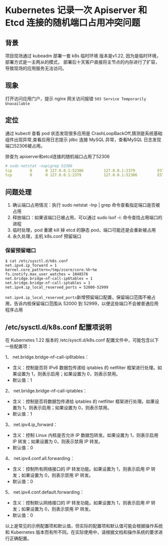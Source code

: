 # Kubernetes 记录一次 Apiserver 和 Etcd 连接的随机端口占用冲突问题


## 背景
项目现场通过 kubeadm 部署一套 k8s 临时环境 版本是v1.22, 因为是临时环境，部署方式是一主两从的模式，
部署后十天客户直接将主节点的内存进行了扩容，导致现场的应用服务无法访问。

## 现象
打开访问应用门户，提示 nginx 网关访问报错
`503 Service Temporarily Unavailable`

## 定位
通过 kubectl 查看 pod 状态发现很多应用是 CrashLoopBackOff,猜测是系统基础组件出现异常,查看应用日志提示
jdbc 连接 MySQL 异常，查看MySQL 日志发现端口52306被占用。

排查为 apiserver和etcd连接的随机端口占用了52306
```yaml
# sudo netstat -nap|grep 52306
tcp        0      0 127.0.0.1:52306         127.0.0.1:2379          ESTABLISHED 30166/kube-apiserve
tcp        0      0 127.0.0.1:2379          127.0.0.1:52306         ESTABLISHED 23788/etcd
```

## 问题处理
1. 确认端口占用情况：执行 sudo netstat -lnp | grep <port> 命令查看指定端口是否被占用
2. 释放端口：如果该端口已被占用，可以通过 sudo lsof -i:<port> 命令查找占用端口的进程
3. 临时处理，pod 重建 kill 掉 etcd 的静态 pod，端口可能还是会重新被占用
4. 永久处理，主机 k8s.conf 预留端口

### 保留预留端口
```shell
$ cat /etc/sysctl.d/k8s.conf
net.ipv4.ip_forward = 1
kernel.core_pattern=/tmp/zcore/core.%h~%e
fs.inotify.max_user_watches = 1048576
net.bridge.bridge-nf-call-ip6tables = 1
net.bridge.bridge-nf-call-iptables = 1
net.ipv4.ip_local_reserved_ports = 52000-52999
```
`net.ipv4.ip_local_reserved_ports`新增预留端口配置，保留端口范围不被占用，告诉内核保留端口范围从 52000 到 52999，以便这些端口不会被普通应用程序占用
## /etc/sysctl.d/k8s.conf 配置项说明
在 Kubernetes 1.22 版本的 /etc/sysctl.d/k8s.conf 配置文件中，可能包含以下一些配置项：

1、 net.bridge.bridge-nf-call-ip6tables：

- 含义：控制是否将 IPv6 数据包传递给 iptables 的 netfilter 框架进行处理。如果设置为 1，则表示启用；如果设置为 0，则表示禁用。
- 默认值：1

2、 net.bridge.bridge-nf-call-iptables：

- 含义：控制是否将数据包传递给 iptables 的 netfilter 框架进行处理。如果设置为 1，则表示启用；如果设置为 0，则表示禁用。
- 默认值：1

3、 net.ipv4.ip_forward：

- 含义：控制 Linux 内核是否允许 IP 数据包转发。如果设置为 1，则表示启用 IP 转发；如果设置为 0，则表示禁用 IP 转发。
- 默认值：0

4、 net.ipv4.conf.all.forwarding：

- 含义：控制所有网络接口的 IP 转发功能。如果设置为 1，则表示启用 IP 转发；如果设置为 0，则表示禁用 IP 转发。
- 默认值：0  

5、 net.ipv4.conf.default.forwarding：

- 含义：控制默认网络接口的 IP 转发功能。如果设置为 1，则表示启用 IP 转发；如果设置为 0，则表示禁用 IP 转发。
- 默认值：0

以上是常见的示例配置项和默认值，但实际的配置项和默认值可能会根据操作系统和 Kubernetes 版本而有所不同。在实际使用中，请根据文档和操作系统的要求进行正确配置。
